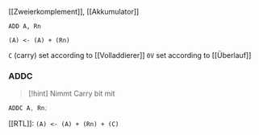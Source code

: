 [[Zweierkomplement]], [[Akkumulator]]
```assembly
ADD A, Rn
```

`(A) <- (A) + (Rn)`

`C` (carry) set according to [[Volladdierer]]
`0V` set according to [[Überlauf]]
### ADDC
> [!hint] Nimmt Carry bit mit

```asm
ADDC A, Rn;
```

[[RTL]]: `(A) <- (A) + (Rn) + (C)`